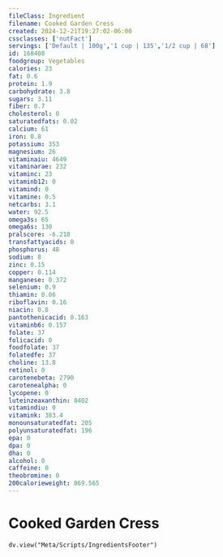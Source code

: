 ```yaml
---
fileClass: Ingredient
filename: Cooked Garden Cress
created: 2024-12-21T19:27:02-06:00
cssclasses: ['nutFact']
servings: ['Default | 100g','1 cup | 135','1/2 cup | 68']
id: 168408
foodgroup: Vegetables
calories: 23
fat: 0.6
protein: 1.9
carbohydrate: 3.8
sugars: 3.11
fiber: 0.7
cholesterol: 0
saturatedfats: 0.02
calcium: 61
iron: 0.8
potassium: 353
magnesium: 26
vitaminaiu: 4649
vitaminarae: 232
vitaminc: 23
vitaminb12: 0
vitamind: 0
vitamine: 0.5
netcarbs: 3.1
water: 92.5
omega3s: 65
omega6s: 130
pralscore: -6.218
transfattyacids: 0
phosphorus: 48
sodium: 8
zinc: 0.15
copper: 0.114
manganese: 0.372
selenium: 0.9
thiamin: 0.06
riboflavin: 0.16
niacin: 0.8
pantothenicacid: 0.163
vitaminb6: 0.157
folate: 37
folicacid: 0
foodfolate: 37
folatedfe: 37
choline: 13.8
retinol: 0
carotenebeta: 2790
carotenealpha: 0
lycopene: 0
luteinzeaxanthin: 8402
vitamindiu: 0
vitamink: 383.4
monounsaturatedfat: 205
polyunsaturatedfat: 196
epa: 0
dpa: 0
dha: 0
alcohol: 0
caffeine: 0
theobromine: 0
200calorieweight: 869.565
---
```


# Cooked Garden Cress

```dataviewjs
dv.view("Meta/Scripts/IngredientsFooter")
```
